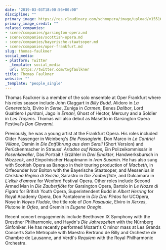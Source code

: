 ```yaml
---
date: "2019-03-03T18:00:56+00:00"
discipline: ""
primary_image: https://res.cloudinary.com/schmopera/image/upload/v1551635816/media/2019/03/ThomasFaulkner.jpg
primary_image_credit: ""
related_companies:
- scene/companies/garsington-opera.md
- scene/companies/scottish-opera.md
- scene/companies/bayerische-staatsoper.md
- scene/companies/oper-frankfurt.md
slug: thomas-faulkner
social_media:
- platform: Twitter
  _template: social_media
  url: https://twitter.com/twgfaulkner
title: Thomas Faulkner
website: ""
_template: "people_single"
---
```

Thomas Faulkner is a member of the solo ensemble at Oper Frankfurt where his roles season include John Claggart in _Billy Budd,_ Alidoro in _La Cenerentola_, Elviro in _Serse_, Zuniga in _Carmen_, Benes _Dalibor_, Lord Gualtiero _I puritani_, Jago in _Ernani_, Ghost of Hector, Mercury and a Soldier in _Les Troyens_. Thomas will also debut as Masetto in Garsington Opera Festival’s _Don Giovanni._

Previously, he was a young artist at the Frankfurt Opera. His roles included Older Passenger in Weinberg's _Die Passagierin_, Don Marco in _Le Cantrici Villane_, Osmin in _Die Entführung aus dem Serail_ (Short Version) and Perückenmacher in Strauss' _Ariadne auf Naxos_, Ein Polizeikommissär in _Rosenkavalier_, Das Portrait / Erzähler in _Drei Einakter_, Handwerksbursch in _Wozzeck_, and Einpolnischer Hauptmann in _Ivan Susanin_. He has also sung with Scottish Opera as Banquo in their touring production of _Macbeth_, in Orfeounder Ivor Bolton with the Bayerische Staatsoper, and Messenius in _Christina Regina di Svezia_, Sarastro in _Die Zauberflöte_, and Dulcamara in _L'elisir d'amore_ for Wexford Festival Opera. Other roles include Second Armed Man in _Die Zauberflöte_ for Garsington Opera, Bartolo in _Le Nozze di Figaro_ for British Youth Opera, Superintendent Budd in _Albert Herring_ for Royal Academy Opera, Don Pantaleone in _Die Drei Pintos_ for UCOpera, Noye in _Noyes Fludde_, the title role of _Don Pasquale_, Elviro in _Xerxes_, Plutone in _Orfeo_, and Gremin in _Eugene Onegin_.

Recent concert engagements include Beethoven IX Symphony with the Dresdner Philharmonie, and Haydn's _Die Jahreszeiten_ with the Nürnberg Sinfoniker. He has recently performed Mozart's C minor mass at Les Grands Concerts Salle Metropole with Maestro Bertrand de Billy and Orchestre de Chambre de Lausanne, and Verdi's _Requiem_ with the Royal Philharmonic Orchestra.